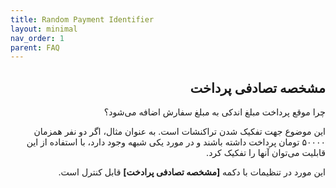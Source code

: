 ```yaml
---
title: Random Payment Identifier
layout: minimal
nav_order: 1
parent: FAQ
---
```


<head>
    <meta charset="utf-8">
    <link rel="stylesheet" href="https://b3h1z.github.io/HidyBot-Docs/assets/css/style.css">
</head>
<div dir="rtl">

<h2>مشخصه تصادفی پرداخت</h2>

<p>چرا موقع پرداخت مبلغ اندکی به مبلغ سفارش اضافه می‌شود؟</p>
<p>این موضوع جهت تفکیک شدن تراکنشات است. به عنوان مثال، اگر دو نفر همزمان ۵۰۰۰۰ تومان پرداخت داشته باشند و در مورد یکی شبهه وجود دارد، با استفاده از این قابلیت می‌توان آنها را تفکیک کرد.</p>
<p>این مورد در تنظیمات با دکمه <strong>[مشخصه تصادفی پرادخت]</strong> قابل کنترل است.</p>

</div>
